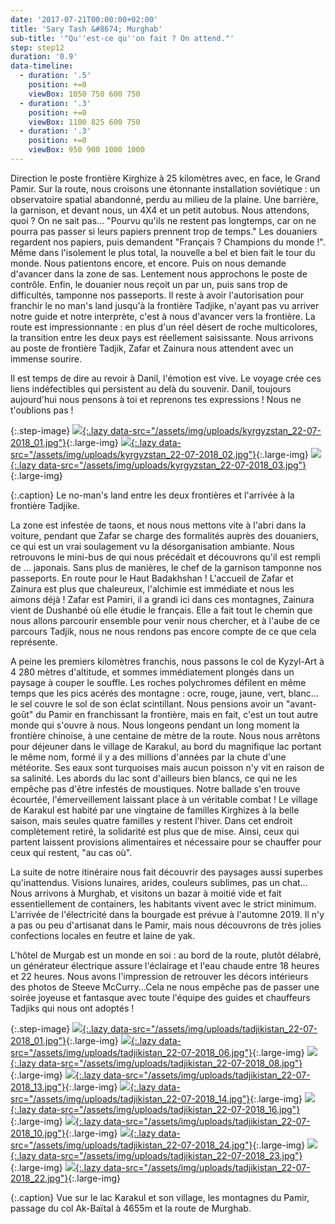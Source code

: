 ```yaml
---
date: '2017-07-21T00:00:00+02:00'
title: 'Sary Tash &#8674; Murghab'
sub-title: '"Qu''est-ce qu''on fait ? On attend."'
step: step12
duration: '0.9'
data-timeline:
  - duration: '.5'
    position: +=0
    viewBox: 1050 750 600 750
  - duration: '.3'
    position: +=0
    viewBox: 1100 825 600 750
  - duration: '.3'
    position: +=0
    viewBox: 950 900 1000 1000
---
```

Direction le poste frontière Kirghize à 25 kilomètres avec, en face, le Grand Pamir.
Sur la route, nous croisons une étonnante installation soviétique : un observatoire spatial abandonné, perdu au milieu de la plaine. 
Une barrière, la garnison, et devant nous, un 4X4 et un petit autobus. Nous attendons, quoi ? On ne sait pas...
"Pourvu qu'ils ne restent pas longtemps, car on ne pourra pas passer si leurs papiers prennent trop de temps."
Les douaniers regardent nos papiers, puis demandent "Français ? Champions du monde !". Même dans l'isolement le plus total, la nouvelle a bel et bien fait le tour du monde.
Nous patientons encore, et encore. Puis on nous demande d'avancer dans la zone de sas. Lentement nous approchons le poste de contrôle. Enfin, le douanier nous reçoit un par un, puis sans trop de difficultés, tamponne nos passeports. Il reste à avoir l'autorisation pour franchir le no man's land jusqu'à la frontière Tadjike, n'ayant pas vu arriver notre guide et notre interprète, c'est à nous d'avancer vers la frontière. La route est impressionnante : en plus d'un réel désert de roche multicolores, la transition entre les deux pays est réellement saisissante.
Nous arrivons au poste de frontière Tadjik, Zafar et Zainura nous attendent avec un immense sourire.

Il est temps de dire au revoir à Danil, l'émotion est vive. Le voyage crée ces liens indéfectibles qui persistent au delà du souvenir. Danil, toujours aujourd'hui nous pensons à toi et reprenons tes expressions ! Nous ne t'oublions pas !

{:.step-image}
[![](/assets/img/placeholder.png){:.lazy data-src="/assets/img/uploads/kyrgyzstan_22-07-2018_01.jpg"}](/assets/img/uploads/kyrgyzstan_22-07-2018_01.jpg "Le no-man's land"){:.large-img}
[![](/assets/img/placeholder.png){:.lazy data-src="/assets/img/uploads/kyrgyzstan_22-07-2018_02.jpg"}](/assets/img/uploads/kyrgyzstan_22-07-2018_02.jpg "Frontière tadjike"){:.large-img}
[![](/assets/img/placeholder.png){:.lazy data-src="/assets/img/uploads/kyrgyzstan_22-07-2018_03.jpg"}](/assets/img/uploads/kyrgyzstan_22-07-2018_03.jpg "Frontière tadjike"){:.large-img}

{:.caption}
Le no-man's land entre les deux frontières et l'arrivée à la frontière Tadjike.

La zone est infestée de taons, et nous nous mettons vite à l'abri dans la voiture, pendant que Zafar se charge des formalités auprès des douaniers, ce qui est un vrai soulagement vu la désorganisation ambiante. Nous retrouvons le mini-bus de qui nous précédait et découvrons qu'il est rempli de ... japonais. Sans plus de manières, le chef de la garnison  tamponne nos passeports. En route pour le Haut Badakhshan !
L'accueil de Zafar et Zainura est plus que chaleureux, l'alchimie est immédiate et nous les aimons déjà ! Zafar est Pamiri, il a grandi ici dans ces montagnes, Zainura vient de Dushanbé où elle étudie le français. Elle a fait tout le chemin que nous allons parcourir ensemble pour venir nous chercher, et à l'aube de ce parcours Tadjik, nous ne nous rendons pas encore compte de ce que cela représente.

A peine les premiers kilomètres franchis, nous passons le col de Kyzyl-Art à 4 280 mètres d'altitude, et sommes immédiatement plongés dans un paysage à couper le souffle. Les roches polychromes défilent en même temps que les pics acérés des montagne : ocre, rouge, jaune, vert, blanc... le sel couvre le sol de son éclat scintillant. Nous pensions avoir un "avant-goût" du Pamir en franchissant la frontière, mais en fait, c'est un tout autre monde qui s'ouvre à nous.
Nous longeons pendant un long moment la frontière chinoise, à une centaine de mètre de la route.
Nous nous arrêtons pour déjeuner dans le village de Karakul, au bord du magnifique lac portant le même nom, formé il y a des millions d'années par la chute d'une météorite. Ses eaux sont turquoises mais aucun poisson n'y vit en raison de sa salinité. Les abords du lac sont d'ailleurs bien blancs, ce qui ne les empêche pas d'être infestés de moustiques. Notre ballade s'en trouve écourtée, l'émerveillement laissant place à un véritable combat ! Le village de Karakul est habité par une vingtaine de familles Kirghizes à la belle saison, mais seules quatre familles y restent l'hiver. Dans cet endroit complètement retiré, la solidarité est plus que de mise. Ainsi, ceux qui partent laissent provisions alimentaires et nécessaire pour se chauffer pour ceux qui restent, "au cas où".

La suite de notre itinéraire nous fait découvrir des paysages aussi superbes qu'inattendus. Visions lunaires, arides, couleurs sublimes, pas un chat... 
Nous arrivons à Murghab, et visitons un bazar à moitié vide et fait essentiellement de containers, les habitants vivent avec le strict minimum. L'arrivée de l'électricité dans la bourgade est prévue à l'automne 2019. Il n'y a pas ou peu d'artisanat dans le Pamir, mais nous découvrons de très jolies confections locales en feutre et laine de yak. 

L'hôtel de Murgab est un monde en soi : au bord de la route, plutôt délabré, un générateur électrique assure l'éclairage et l'eau chaude entre 18 heures et 22 heures. Nous avons l'impression de retrouver les décors intérieurs des photos de Steeve McCurry...Cela ne nous empêche pas de passer une soirée joyeuse et fantasque avec toute l'équipe des guides et chauffeurs Tadjiks qui nous ont adoptés !

{:.step-image}
[![](/assets/img/placeholder.png){:.lazy data-src="/assets/img/uploads/tadjikistan_22-07-2018_01.jpg"}](/assets/img/uploads/tadjikistan_22-07-2018_01.jpg "Lac Karakul"){:.large-img}
[![](/assets/img/placeholder.png){:.lazy data-src="/assets/img/uploads/tadjikistan_22-07-2018_06.jpg"}](/assets/img/uploads/tadjikistan_22-07-2018_06.jpg "Village Karakul"){:.large-img}
[![](/assets/img/placeholder.png){:.lazy data-src="/assets/img/uploads/tadjikistan_22-07-2018_08.jpg"}](/assets/img/uploads/tadjikistan_22-07-2018_08.jpg "Lac Karakul"){:.large-img}
[![](/assets/img/placeholder.png){:.lazy data-src="/assets/img/uploads/tadjikistan_22-07-2018_13.jpg"}](/assets/img/uploads/tadjikistan_22-07-2018_13.jpg "Montagnes du Pamir"){:.large-img}
[![](/assets/img/placeholder.png){:.lazy data-src="/assets/img/uploads/tadjikistan_22-07-2018_14.jpg"}](/assets/img/uploads/tadjikistan_22-07-2018_14.jpg "Col Ak-Baïtal"){:.large-img}
[![](/assets/img/placeholder.png){:.lazy data-src="/assets/img/uploads/tadjikistan_22-07-2018_16.jpg"}](/assets/img/uploads/tadjikistan_22-07-2018_16.jpg "Col Ak-Baïtal"){:.large-img}
[![](/assets/img/placeholder.png){:.lazy data-src="/assets/img/uploads/tadjikistan_22-07-2018_10.jpg"}](/assets/img/uploads/tadjikistan_22-07-2018_10.jpg "Col Ak-Baïtal"){:.large-img}
[![](/assets/img/placeholder.png){:.lazy data-src="/assets/img/uploads/tadjikistan_22-07-2018_24.jpg"}](/assets/img/uploads/tadjikistan_22-07-2018_24.jpg "Pause à l'Ak-Baïtal"){:.large-img}
[![](/assets/img/placeholder.png){:.lazy data-src="/assets/img/uploads/tadjikistan_22-07-2018_23.jpg"}](/assets/img/uploads/tadjikistan_22-07-2018_23.jpg "Route de Murghab"){:.large-img}
[![](/assets/img/placeholder.png){:.lazy data-src="/assets/img/uploads/tadjikistan_22-07-2018_22.jpg"}](/assets/img/uploads/tadjikistan_22-07-2018_22.jpg "Route de Murghab"){:.large-img}

{:.caption}
Vue sur le lac Karakul et son village, les montagnes du Pamir, passage du col Ak-Baïtal à 4655m et la route de Murghab.
